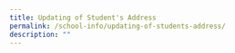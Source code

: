```yaml
---
title: Updating of Student's Address
permalink: /school-info/updating-of-students-address/
description: ""
---
```

